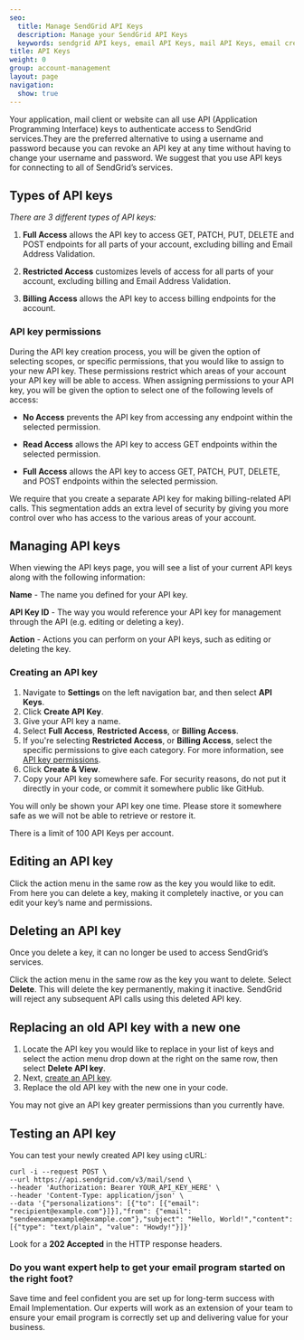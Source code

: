 ```yaml
---
seo:
  title: Manage SendGrid API Keys
  description: Manage your SendGrid API Keys
  keywords: sendgrid API keys, email API Keys, mail API Keys, email credentials, send credentials
title: API Keys
weight: 0
group: account-management
layout: page
navigation:
  show: true
---
```


Your application, mail client or website can all use API (Application Programming Interface) keys to authenticate access to SendGrid services.They are the preferred alternative to using a username and password because you can revoke an API key at any time without having to change your username and password. We suggest that you use API keys for connecting to all of SendGrid’s services.

## Types of API keys

*There are 3 different types of API keys:*

1. **Full Access** allows the API key to access GET, PATCH, PUT, DELETE and POST endpoints for all parts of your account, excluding billing and Email Address Validation.

1. **Restricted Access** customizes levels of access for all parts of your account, excluding billing and Email Address Validation.

1. **Billing Access** allows the API key to access billing endpoints for the account.

### 	API key permissions

During the API key creation process, you will be given the option of selecting scopes, or specific permissions, that you would like to assign to your new API key. These permissions restrict which areas of your account your API key will be able to access.
When assigning permissions to your API key, you will be given the option to select one of the following levels of access:

* **No Access** prevents the API key from accessing any endpoint within the selected permission.

* **Read Access** allows the API key to access GET endpoints within the selected permission.

* **Full Access** allows the API key to access GET, PATCH, PUT, DELETE, and POST endpoints within the selected permission.

We require that you create a separate API key for making billing-related API calls. This segmentation adds an extra level of security by giving you more control over who has access to the various areas of your account.

## Managing API keys

When viewing the API keys page, you will see a list of your current API keys along with the following information:

**Name** - The name you defined for your API key.

**API Key ID** - The way you would reference your API key for management through the API (e.g. editing or deleting a key).

**Action** - Actions you can perform on your API keys, such as editing or deleting the key.

### 	Creating an API key

1. Navigate to **Settings** on the left navigation bar, and then select **API Keys**. 
1. Click **Create API Key**.
1. Give your API key a name.
1. Select **Full Access**, **Restricted Access**, or **Billing Access**.
1. If you're selecting **Restricted Access**, or **Billing Access**, select the specific permissions to give each category. For more information, see [API key permissions](#api-key-permissions).
1. Click **Create & View**.
1. Copy your API key somewhere safe. For security reasons, do not put it directly in your code, or commit it somewhere public like GitHub.

<call-out type="warning">

You will only be shown your API key one time. Please store it somewhere safe as we will not be able to retrieve or restore it.

</call-out>

<call-out>

There is a limit of 100 API Keys per account.

</call-out>

## 	Editing an API key

Click the action menu in the same row as the key you would like to edit. From here you can delete a key, making it completely inactive, or you can edit your key’s name and permissions.

## 	Deleting an API key

<call-out type="warning">

Once you delete a key, it can no longer be used to access SendGrid’s services.

</call-out>

Click the action menu in the same row as the key you want to delete. Select **Delete**. This will delete the key permanently, making it inactive. SendGrid will reject any subsequent API calls using this deleted API key.

## 	Replacing an old API key with a new one

1. Locate the API key you would like to replace in your list of keys and select the action menu drop down at the right on the same row, then select **Delete API key**.
1. Next, [create an API key](#creating-an-api-key).
1. Replace the old API key with the new one in your code.

<call-out>

You may not give an API key greater permissions than you currently have.

</call-out>

 
##	Testing an API key

You can test your newly created API key using cURL:

```curl
curl -i --request POST \
--url https://api.sendgrid.com/v3/mail/send \
--header 'Authorization: Bearer YOUR_API_KEY_HERE' \
--header 'Content-Type: application/json' \
--data '{"personalizations": [{"to": [{"email": "recipient@example.com"}]}],"from": {"email": "sendeexampexample@example.com"},"subject": "Hello, World!","content": [{"type": "text/plain", "value": "Howdy!"}]}'
```

Look for a **202 Accepted** in the HTTP response headers.

<call-out-link linktext="IMPLEMENTATION SERVICES" img="/img/expert-insights-promo1.png" link="https://sendgrid.com/solutions/email-implementation/">

### Do you want expert help to get your email program started on the right foot?

Save time and feel confident you are set up for long-term success with Email Implementation. Our experts will work as an extension of your team to ensure your email program is correctly set up and delivering value for your business.

</call-out-link>
